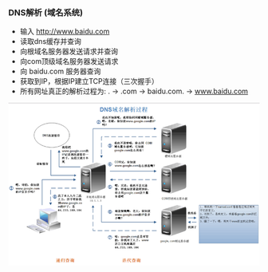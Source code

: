 ### DNS解析 (域名系统)
* 输入 http://www.baidu.com
* 读取dns缓存并查询
* 向根域名服务器发送请求并查询
* 向com顶级域名服务器发送请求
* 向 baidu.com 服务器查询
* 获取到IP，根据IP建立TCP连接（三次握手）
* 所有网址真正的解析过程为: . -> .com -> baidu.com. -> www.baidu.com
  
![](./img/dns.png)